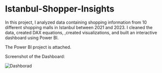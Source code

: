 # Istanbul-Shopper-Insights
In this project, I analyzed data containing shopping information from 10 different shopping malls in Istanbul between 2021 and 2023. I cleaned the data, created DAX equations, ,created visualizations, and built an interactive dashboard using Power BI.

The Power BI project is attached.

Screenshot of the Dashboard:


![Dashborad](https://github.com/AseelMal/Istanbul-Shopper-Insights/assets/156844897/6da6baf3-142e-4648-b0ee-9c81aa354bc3)
